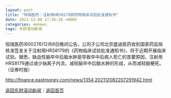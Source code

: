 ```yaml
---
layout: post
title: "恒瑞医药：注射用HRS8179获药物临床试验批准通知书"
date: 2021-12-08 17:56:18 +0800
categories: emnews
tags: 东财滚动新闻
---
```


恒瑞医药(600276)12月8日晚间公告，公司子公司北京盛迪医药收到国家药监局核准签发关于注射用HRS8179的《药物临床试验批准通知书》，将于近期开展临床试验。据悉，缺血性脑卒中后脑水肿是导致卒中后病人死亡的首要原因，注射用HRS8179通过减少钠离子内流，减轻脑卒中后脑水肿的形成，从而减轻脑梗死。（证券时报）

<http://finance.eastmoney.com/news/1354,202112082207291942.html>

[返回东财滚动新闻](//finews.withounder.com/emnews/)｜[返回首页](//finews.withounder.com/)